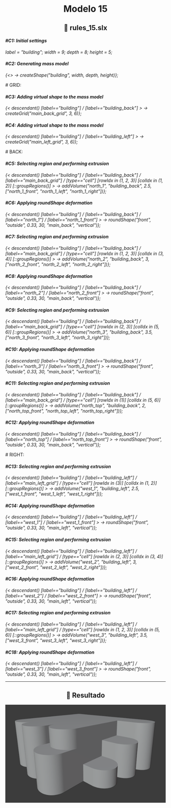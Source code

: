 <h1 align="center">Modelo 15</h2>

<h2 align="center">📝 rules_15.slx</h2>

#### **_\#C1: Initial settings_**

_label = "building"; width = 9; depth = 8; height = 5;_

#### **_\#C2: Generating mass model_**

_{<> -> createShape("building", width, depth, height)};_

\# GRID:

#### **_\#C3: Adding virtual shape to the mass model_**

_{< descendant() [label=="building"] / [label=="building_back"] > -> createGrid("main_back_grid", 3, 6)};_

#### **_\#C4: Adding virtual shape to the mass model_**

_{< descendant() [label=="building"] / [label=="building_left"] > -> createGrid("main_left_grid", 3, 6)};_

\# BACK:

#### **_\#C5: Selecting region and performing extrusion_**

_{< descendant() [label=="building"] / [label=="building_back"] / [label=="main_back_grid"] / [type=="cell"] [rowIdx in (1, 2, 3)] [colIdx in (1, 2)] [::groupRegions()] > -> addVolume("north_1", "building_back", 2.5, ["north_1_front", "north_1_left", "north_1_right"])};_

#### **_\#C6: Applying roundShape deformation_**

_{< descendant() [label=="building"] / [label=="building_back"] / [label=="north_1"] / [label=="north_1_front"] > -> roundShape("front", "outside", 0.33, 30, "main_back", "vertical")};_

#### **_\#C7: Selecting region and performing extrusion_**

_{< descendant() [label=="building"] / [label=="building_back"] / [label=="main_back_grid"] / [type=="cell"] [rowIdx in (1, 2, 3)] [colIdx in (3, 4)] [::groupRegions()] > -> addVolume("north_2", "building_back", 3, ["north_2_front", "north_2_left", "north_2_right"])};_

#### **_\#C8: Applying roundShape deformation_**

_{< descendant() [label=="building"] / [label=="building_back"] / [label=="north_2"] / [label=="north_2_front"] > -> roundShape("front", "outside", 0.33, 30, "main_back", "vertical")};_

#### **_\#C9: Selecting region and performing extrusion_**

_{< descendant() [label=="building"] / [label=="building_back"] / [label=="main_back_grid"] / [type=="cell"] [rowIdx in (2, 3)] [colIdx in (5, 6)] [::groupRegions()] > -> addVolume("north_3", "building_back", 3.5, ["north_3_front", "north_3_left", "north_3_right"])};_

#### **_\#C10: Applying roundShape deformation_**

_{< descendant() [label=="building"] / [label=="building_back"] / [label=="north_3"] / [label=="north_3_front"] > -> roundShape("front", "outside", 0.33, 30, "main_back", "vertical")};_

#### **_\#C11: Selecting region and performing extrusion_**

_{< descendant() [label=="building"] / [label=="building_back"] / [label=="main_back_grid"] / [type=="cell"] [rowIdx in (1)] [colIdx in (5, 6)] [::groupRegions()] > -> addVolume("north_top", "building_back", 2, ["north_top_front", "north_top_left", "north_top_right"])};_

#### **_\#C12: Applying roundShape deformation_**

_{< descendant() [label=="building"] / [label=="building_back"] / [label=="north_top"] / [label=="north_top_front"] > -> roundShape("front", "outside", 0.33, 30, "main_back", "vertical")};_

\# RIGHT:

#### **_\#C13: Selecting region and performing extrusion_**

_{< descendant() [label=="building"] / [label=="building_left"] / [label=="main_left_grid"] / [type=="cell"] [rowIdx in (3)] [colIdx in (1, 2)] [::groupRegions()] > -> addVolume("west_1", "building_left", 2.5, ["west_1_front", "west_1_left", "west_1_right"])};_

#### **_\#C14: Applying roundShape deformation_**

_{< descendant() [label=="building"] / [label=="building_left"] / [label=="west_1"] / [label=="west_1_front"] > -> roundShape("front", "outside", 0.33, 30, "main_left", "vertical")};_

#### **_\#C15: Selecting region and performing extrusion_**

_{< descendant() [label=="building"] / [label=="building_left"] / [label=="main_left_grid"] / [type=="cell"] [rowIdx in (2, 3)] [colIdx in (3, 4)] [::groupRegions()] > -> addVolume("west_2", "building_left", 3, ["west_2_front", "west_2_left", "west_2_right"])};_

#### **_\#C16: Applying roundShape deformation_**

_{< descendant() [label=="building"] / [label=="building_left"] / [label=="west_2"] / [label=="west_2_front"] > -> roundShape("front", "outside", 0.33, 30, "main_left", "vertical")};_

#### **_\#C17: Selecting region and performing extrusion_**

_{< descendant() [label=="building"] / [label=="building_left"] / [label=="main_left_grid"] / [type=="cell"] [rowIdx in (1, 2, 3)] [colIdx in (5, 6)] [::groupRegions()] > -> addVolume("west_3", "building_left", 3.5, ["west_3_front", "west_3_left", "west_3_right"])};_

#### **_\#C18: Applying roundShape deformation_**

_{< descendant() [label=="building"] / [label=="building_left"] / [label=="west_3"] / [label=="west_3_front"] > -> roundShape("front", "outside", 0.33, 30, "main_left", "vertical")};_

---

<h2 align="center">🏢 Resultado</h2>

<div align="center">
  <img src="modelo_15.png" alt="Modelo 15">
</div>
